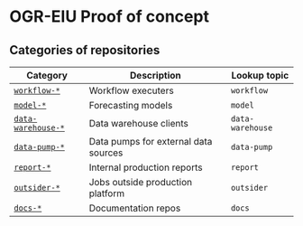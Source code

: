 
# OGR-EIU Proof of concept

## Categories of repositories

Category | Description | Lookup topic
---|---|---
[`workflow-*`](https://github.com/orgs/OGR-EIU/repositories?q=workflow) | Workflow executers | `workflow`
[`model-*`](https://github.com/orgs/OGR-EIU/repositories?q=model) | Forecasting models | `model`
[`data-warehouse-*`](https://github.com/orgs/OGR-EIU/repositories?q=data-warehouse) | Data warehouse clients | `data-warehouse`
[`data-pump-*`](https://github.com/orgs/OGR-EIU/repositories?q=data-pump) | Data pumps for external data sources | `data-pump`
[`report-*`](https://github.com/orgs/OGR-EIU/repositories?q=report) | Internal production reports | `report`
[`outsider-*`](https://github.com/orgs/OGR-EIU/repositories?q=outsider) | Jobs outside production platform | `outsider`
[`docs-*`](https://github.com/orgs/OGR-EIU/repositories?q=docs) | Documentation repos | `docs`

